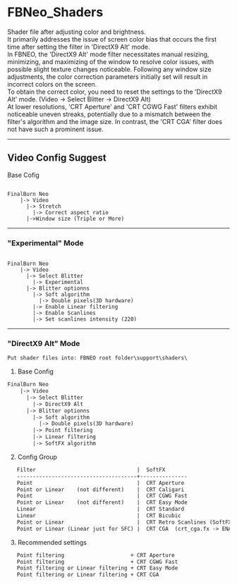 # FBNeo_Shaders
Shader file after adjusting color and brightness.<br>
It primarily addresses the issue of screen color bias that occurs the first time after setting the filter in 'DirectX9 Alt' mode.<br>
In FBNEO, the 'DirectX9 Alt' mode filter necessitates manual resizing, minimizing, and maximizing of the window to resolve color issues, with possible slight texture changes noticeable. Following any window size adjustments, the color correction parameters initially set will result in incorrect colors on the screen.<br>
To obtain the correct color, you need to reset the settings to the 'DirectX9 Alt' mode. (Video -> Select Blitter -> DirectX9 Alt)<br>
At lower resolutions, 'CRT Aperture' and 'CRT CGWG Fast' filters exhibit noticeable uneven streaks, potentially due to a mismatch between the filter's algorithm and the image size. In contrast, the 'CRT CGA' filter does not have such a prominent issue.
<hr>

## Video Config Suggest ##

Base Cofig

<pre><code>
FinalBurn Neo
    |-> Video
      |-> Stretch
        |-> Correct aspect ratio
      |->Window size (Triple or More)
</code></pre>

<hr>

### "Experimental" Mode ###

<pre><code>
FinalBurn Neo
    |-> Video
      |-> Select Blitter
        |-> Experimental
      |-> Blitter optionns
        |-> Soft algorithm
          |-> Double pixels(3D hardware)
        |-> Enable Linear filtering
        |-> Enable Scanlines
        |-> Set scanlines intensity (220)
</code></pre>

<hr>

### "DirectX9 Alt" Mode ###

```html
Put shader files into: FBNEO root folder\support\shaders\
```

1. Base Config

```html
FinalBurn Neo
    |-> Video
      |-> Select Blitter
        |-> DirectX9 Alt
      |-> Blitter optionns
        |-> Soft algorithm
          |-> Double pixels(3D hardware)
        |-> Point filtering
        |-> Linear filtering
        |-> SoftFX algorithm
```

2. Config Group

```html
   Filter                                |  SoftFX
   --------------------------------------+---------------
   Point                                 |  CRT Aperture
   Point or Linear    (not different)    |  CRT Caligari
   Point                                 |  CRT CGWG Fast
   Point or Linear    (not different)    |  CRT Easy Mode
   Linear                                |  CRT Standard
   Linear                                |  CRT Bicubic
   Point or Linear                       |  CRT Retro Scanlines (SoftFX algorithm -> Select Shader's Settings)
   Point or Linear (Linear just for SFC) |  CRT CGA  (crt_cga.fx -> ENABLE_CURVED_SCREEN -> 1 or 0 )
```

3. Recommended settings

```html
   Point filtering                     + CRT Aperture
   Point filtering                     + CRT CGWG Fast
   Point filtering or Linear filtering + CRT Easy Mode
   Point filtering or Linear filtering + CRT CGA
```

